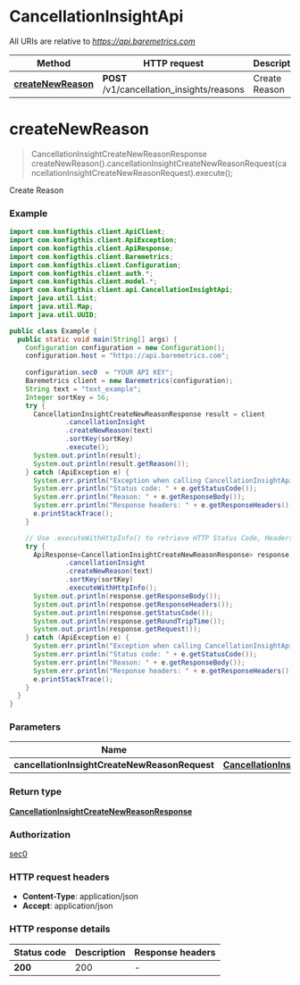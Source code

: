 # CancellationInsightApi

All URIs are relative to *https://api.baremetrics.com*

| Method | HTTP request | Description |
|------------- | ------------- | -------------|
| [**createNewReason**](CancellationInsightApi.md#createNewReason) | **POST** /v1/cancellation_insights/reasons | Create Reason |


<a name="createNewReason"></a>
# **createNewReason**
> CancellationInsightCreateNewReasonResponse createNewReason().cancellationInsightCreateNewReasonRequest(cancellationInsightCreateNewReasonRequest).execute();

Create Reason



### Example
```java
import com.konfigthis.client.ApiClient;
import com.konfigthis.client.ApiException;
import com.konfigthis.client.ApiResponse;
import com.konfigthis.client.Baremetrics;
import com.konfigthis.client.Configuration;
import com.konfigthis.client.auth.*;
import com.konfigthis.client.model.*;
import com.konfigthis.client.api.CancellationInsightApi;
import java.util.List;
import java.util.Map;
import java.util.UUID;

public class Example {
  public static void main(String[] args) {
    Configuration configuration = new Configuration();
    configuration.host = "https://api.baremetrics.com";
    
    configuration.sec0  = "YOUR API KEY";
    Baremetrics client = new Baremetrics(configuration);
    String text = "text_example";
    Integer sortKey = 56;
    try {
      CancellationInsightCreateNewReasonResponse result = client
              .cancellationInsight
              .createNewReason(text)
              .sortKey(sortKey)
              .execute();
      System.out.println(result);
      System.out.println(result.getReason());
    } catch (ApiException e) {
      System.err.println("Exception when calling CancellationInsightApi#createNewReason");
      System.err.println("Status code: " + e.getStatusCode());
      System.err.println("Reason: " + e.getResponseBody());
      System.err.println("Response headers: " + e.getResponseHeaders());
      e.printStackTrace();
    }

    // Use .executeWithHttpInfo() to retrieve HTTP Status Code, Headers and Request
    try {
      ApiResponse<CancellationInsightCreateNewReasonResponse> response = client
              .cancellationInsight
              .createNewReason(text)
              .sortKey(sortKey)
              .executeWithHttpInfo();
      System.out.println(response.getResponseBody());
      System.out.println(response.getResponseHeaders());
      System.out.println(response.getStatusCode());
      System.out.println(response.getRoundTripTime());
      System.out.println(response.getRequest());
    } catch (ApiException e) {
      System.err.println("Exception when calling CancellationInsightApi#createNewReason");
      System.err.println("Status code: " + e.getStatusCode());
      System.err.println("Reason: " + e.getResponseBody());
      System.err.println("Response headers: " + e.getResponseHeaders());
      e.printStackTrace();
    }
  }
}

```

### Parameters

| Name | Type | Description  | Notes |
|------------- | ------------- | ------------- | -------------|
| **cancellationInsightCreateNewReasonRequest** | [**CancellationInsightCreateNewReasonRequest**](CancellationInsightCreateNewReasonRequest.md)|  | [optional] |

### Return type

[**CancellationInsightCreateNewReasonResponse**](CancellationInsightCreateNewReasonResponse.md)

### Authorization

[sec0](../README.md#sec0)

### HTTP request headers

 - **Content-Type**: application/json
 - **Accept**: application/json

### HTTP response details
| Status code | Description | Response headers |
|-------------|-------------|------------------|
| **200** | 200 |  -  |

